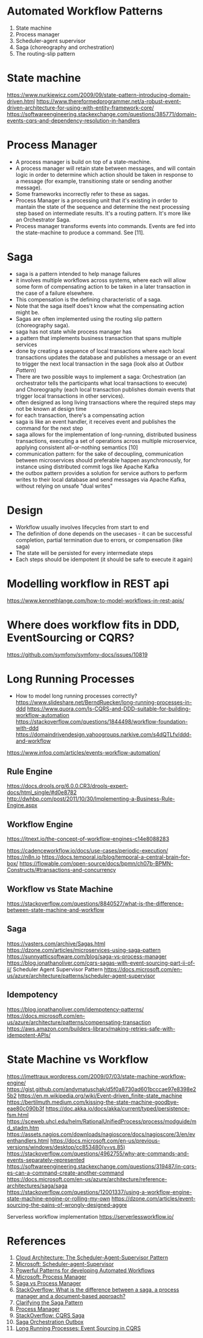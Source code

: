 # Automated Workflow Patterns

1. State machine
2. Process manager
3. Scheduler-agent supervisor
4. Saga (choreography and orchestration)
5. The routing-slip pattern

# State machine

https://www.nurkiewicz.com/2009/09/state-pattern-introducing-domain-driven.html
https://www.thereformedprogrammer.net/a-robust-event-driven-architecture-for-using-with-entity-framework-core/
https://softwareengineering.stackexchange.com/questions/385771/domain-events-cqrs-and-dependency-resolution-in-handlers


# Process Manager

- A process manager is build on top of a state-machine. 
- A process manager will retain state between messages, and will contain logic in order to determine which action should be taken in response to a message (for example, transitioning state or sending another message). 
- Some frameworks incorrectly refer to these as sagas.
- Process Manager is a processing unit that it's existing in order to mantain the state of the sequence and determine the next processing step based on intermediate results. It's a routing pattern. It's more like an Orchestrator Saga.
- Process manager transforms events into commands. Events are fed into the state-machine to produce a command. See [11].

# Saga

- saga is a pattern intended to help manage failures
- it involves multiple workflows across systems, where each will allow some form of compensating action to be taken in a later transaction in the case of a failure elsewhere.
- This compensation is the defining characteristic of a saga. 
- Note that the saga itself does't know what the compensating action might be. 
- Sagas are often implemented using the routing slip pattern (choreography saga).
- saga has not state while process manager has
- a pattern that implements business transaction that spans multiple services 
- done by creating a sequence of local transactions where each local transactions updates the database and publishes a message or an event to trigger the next local transaction in the saga (look also at _Outbox Pattern_)
- There are two possible ways to implement a saga: Orchestration (an orchestrator tells the participants what local transactions to execute) and Choreography (each local transaction publishes domain events that trigger local transactions in other services).
- often designed as long living transactions where the required steps may not be known at design time 
- for each transaction, there's a compensating action
- saga is like an event handler, it receives event and publishes the command for the next step
- saga allows for the implementation of long-running, distributed business transactions, executing a set of operations across multiple microservice, applying consistent all-or-nothing semantics [10]
- communication pattern: for the sake of decoupling, communication between microservices should preferable happen asynchronously, for instance using distributed commit logs like Apache Kafka
- the outbox pattern provides a solution for service authors to perform writes to their local database and send messages via Apache Kafka, without relying on unsafe "dual writes"

# Design
- Workflow usually involves lifecycles from start to end
- The definition of done depends on the usecases - it can be successful completion, partial termination due to errors, or compensation (like saga)
- The state will be persisted for every intermediate steps
- Each steps should be idempotent (it should be safe to execute it again)

# Modelling workflow in REST api

https://www.kennethlange.com/how-to-model-workflows-in-rest-apis/

# Where does workflow fits in DDD, EventSourcing or CQRS?
https://github.com/symfony/symfony-docs/issues/10819
# Long Running Processes

- How to model long running processes correctly?
https://www.slideshare.net/BerndRuecker/long-running-processes-in-ddd
https://www.quora.com/Is-CQRS-and-DDD-suitable-for-building-workflow-automation
https://stackoverflow.com/questions/1844498/workflow-foundation-with-ddd
https://domaindrivendesign.yahoogroups.narkive.com/s4dQTLfv/ddd-and-workflow



https://www.infoq.com/articles/events-workflow-automation/



## Rule Engine
https://docs.drools.org/6.0.0.CR3/drools-expert-docs/html_single/#d0e8782
http://dwhbp.com/post/2011/10/30/Implementing-a-Business-Rule-Engine.aspx


## Workflow Engine
https://itnext.io/the-concept-of-workflow-engines-c14e8088283

https://cadenceworkflow.io/docs/use-cases/periodic-execution/
https://n8n.io
https://docs.temporal.io/blog/temporal-a-central-brain-for-box/
https://flowable.com/open-source/docs/bpmn/ch07b-BPMN-Constructs/#transactions-and-concurrency

## Workflow vs State Machine
https://stackoverflow.com/questions/8840527/what-is-the-difference-between-state-machine-and-workflow


## Saga
https://vasters.com/archive/Sagas.html
https://dzone.com/articles/microservices-using-saga-pattern
https://sunnyatticsoftware.com/blog/saga-vs-process-manager
https://blog.jonathanoliver.com/cqrs-sagas-with-event-sourcing-part-ii-of-ii/
Scheduler Agent Supervisor Pattern
https://docs.microsoft.com/en-us/azure/architecture/patterns/scheduler-agent-supervisor


## Idempotency
https://blog.jonathanoliver.com/idempotency-patterns/
https://docs.microsoft.com/en-us/azure/architecture/patterns/compensating-transaction
https://aws.amazon.com/builders-library/making-retries-safe-with-idempotent-APIs/



# State Machine vs Workflow
https://jmettraux.wordpress.com/2009/07/03/state-machine-workflow-engine/
https://gist.github.com/andymatuschak/d5f0a8730ad601bcccae97e8398e25b2
https://en.m.wikipedia.org/wiki/Event-driven_finite-state_machine
https://bertilmuth.medium.com/kissing-the-state-machine-goodbye-eae80c090b3f
https://doc.akka.io/docs/akka/current/typed/persistence-fsm.html
https://sceweb.uhcl.edu/helm/RationalUnifiedProcess/process/modguide/md_stadm.htm
https://assets.nagios.com/downloads/nagioscore/docs/nagioscore/3/en/eventhandlers.html
https://docs.microsoft.com/en-us/previous-versions/windows/desktop/cc853480(v=vs.85)
https://stackoverflow.com/questions/4962755/why-are-commands-and-events-separately-represented
https://softwareengineering.stackexchange.com/questions/319487/in-cqrs-es-can-a-command-create-another-command
https://docs.microsoft.com/en-us/azure/architecture/reference-architectures/saga/saga
https://stackoverflow.com/questions/12001337/using-a-workflow-engine-state-machine-engine-or-rolling-my-own
https://dzone.com/articles/event-sourcing-the-pains-of-wrongly-designed-aggre

Serverless workflow implementation https://serverlessworkflow.io/

# References 
1. [Cloud Architecture: The Scheduler-Agent-Supervisor Pattern](https://vasters.com/archive/Cloud-Architecture-The-Scheduler-Agent-Supervisor-Pattern.html)
2. [Microsoft: Scheduler-agent-Supervisor](https://docs.microsoft.com/en-us/azure/architecture/patterns/scheduler-agent-supervisor)
3. [Powerful Patterns for developing Automated Workflows](https://dotnetsilverlightprism.wordpress.com/2015/01/04/powerful-patterns-for-developing-automated-workflows/)
4. [Microsoft: Process Manager](https://docs.microsoft.com/en-us/previous-versions/msp-n-p/jj591569(v=pandp.10)?redirectedfrom=MSDN)
5. [Saga vs Process Manager](https://blog.devarchive.net/2015/11/saga-vs-process-manager.html)
6. [StackOverflow: What is the difference between a saga, a process manager and a document-based approach?](https://stackoverflow.com/questions/15528015/what-is-the-difference-between-a-saga-a-process-manager-and-a-document-based-ap)
7. [Clarifying the Saga Pattern](http://web.archive.org/web/20161205130022/http://kellabyte.com:80/2012/05/30/clarifying-the-saga-pattern)
8. [Process Manager](https://www.enterpriseintegrationpatterns.com/patterns/messaging/ProcessManager.html)
9. [StackOverflow: CQRS Saga](https://stackoverflow.com/questions/13489829/cqrs-sagas-did-i-understand-them-right)
10. [Saga Orchestration Outbox](https://www.infoq.com/articles/saga-orchestration-outbox/)
11. [Long Running Processes: Event Sourcing in CQRS](https://medium.com/@drozzy/long-running-processes-event-sourcing-cqrs-c87fbb2ca644)
